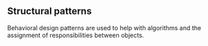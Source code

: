 ## Structural patterns

Behavioral design patterns are used to help with algorithms and the assignment of responsibilities between objects.